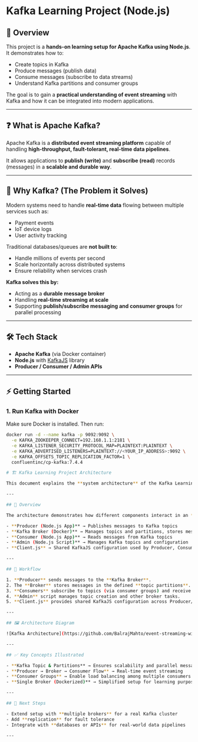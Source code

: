 # Kafka Learning Project (Node.js)

## 📌 Overview
This project is a **hands-on learning setup for Apache Kafka using Node.js**.  
It demonstrates how to:

- Create topics in Kafka  
- Produce messages (publish data)  
- Consume messages (subscribe to data streams)  
- Understand Kafka partitions and consumer groups  

The goal is to gain a **practical understanding of event streaming** with Kafka and how it can be integrated into modern applications.

---

## ❓ What is Apache Kafka?
Apache Kafka is a **distributed event streaming platform** capable of handling **high-throughput, fault-tolerant, real-time data pipelines**.  

It allows applications to **publish (write)** and **subscribe (read)** records (messages) in a **scalable and durable way**.

---

## 🚀 Why Kafka? (The Problem it Solves)
Modern systems need to handle **real-time data** flowing between multiple services such as:  
- Payment events  
- IoT device logs  
- User activity tracking  

Traditional databases/queues are **not built to**:
- Handle millions of events per second  
- Scale horizontally across distributed systems  
- Ensure reliability when services crash  

**Kafka solves this by:**
- Acting as a **durable message broker**  
- Handling **real-time streaming at scale**  
- Supporting **publish/subscribe messaging and consumer groups** for parallel processing  

---

## 🛠️ Tech Stack
- **Apache Kafka** (via Docker container)  
- **Node.js** with [KafkaJS](https://kafka.js.org/) library  
- **Producer / Consumer / Admin APIs**  


---

## ⚡ Getting Started

### 1. Run Kafka with Docker
Make sure Docker is installed. Then run:

```bash
docker run -d --name kafka -p 9092:9092 \
  -e KAFKA_ZOOKEEPER_CONNECT=192.168.1.1:2181 \
  -e KAFKA_LISTENER_SECURITY_PROTOCOL_MAP=PLAINTEXT:PLAINTEXT \
  -e KAFKA_ADVERTISED_LISTENERS=PLAINTEXT://<YOUR_IP_ADDRESS>:9092 \
  -e KAFKA_OFFSETS_TOPIC_REPLICATION_FACTOR=1 \
  confluentinc/cp-kafka:7.4.4

# 🏗️ Kafka Learning Project Architecture

This document explains the **system architecture** of the Kafka Learning Project built with **Node.js** and **KafkaJS**.

---

## 📌 Overview

The architecture demonstrates how different components interact in an **event streaming pipeline** using **Apache Kafka**:

- **Producer (Node.js App)** → Publishes messages to Kafka topics  
- **Kafka Broker (Docker)** → Manages topics and partitions, stores messages  
- **Consumer (Node.js App)** → Reads messages from Kafka topics  
- **Admin (Node.js Script)** → Manages Kafka topics and configuration  
- **Client.js** → Shared KafkaJS configuration used by Producer, Consumer, and Admin  

---

## 🔄 Workflow

1. **Producer** sends messages to the **Kafka Broker**.  
2. The **Broker** stores messages in the defined **topic partitions**.  
3. **Consumers** subscribe to topics (via consumer groups) and receive partitioned messages.  
4. **Admin** script manages topic creation and other broker tasks.  
5. **Client.js** provides shared KafkaJS configuration across Producer/Consumer/Admin.  

---

## 🖼️ Architecture Diagram

![Kafka Architecture](https://github.com/BalrajMahto/event-streaming-with-kafka/blob/main/architecture.png?raw=true)

---

## ✅ Key Concepts Illustrated

- **Kafka Topic & Partitions** → Ensures scalability and parallel message consumption  
- **Producer → Broker → Consumer Flow** → Real-time event streaming  
- **Consumer Groups** → Enable load balancing among multiple consumers  
- **Single Broker (Dockerized)** → Simplified setup for learning purposes  

---

## 🚀 Next Steps

- Extend setup with **multiple brokers** for a real Kafka cluster  
- Add **replication** for fault tolerance  
- Integrate with **databases or APIs** for real-world data pipelines  

---

